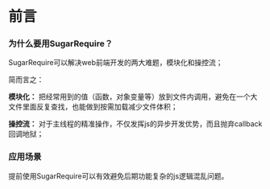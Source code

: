# 前言

### 为什么要用SugarRequire？

SugarRequire可以解决web前端开发的两大难题，模块化和操控流；

简而言之：

**模块化：** 把经常用到的值（函数，对象变量等）放到文件内调用，避免在一个大文件里面反复查找，也能做到按需加载减少文件体积；

**操控流：** 对于主线程的精准操作，不仅发挥js的异步开发优势，而且抛弃callback回调地狱；

### 应用场景

提前使用SugarRequire可以有效避免后期功能复杂的js逻辑混乱问题。